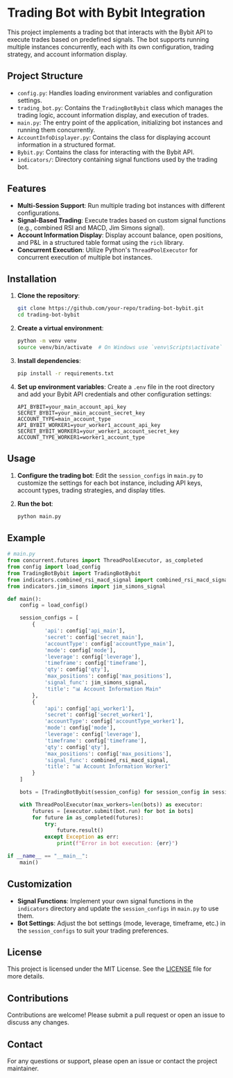 # Trading Bot with Bybit Integration

This project implements a trading bot that interacts with the Bybit API to execute trades based on predefined signals. The bot supports running multiple instances concurrently, each with its own configuration, trading strategy, and account information display.

## Project Structure

- `config.py`: Handles loading environment variables and configuration settings.
- `trading_bot.py`: Contains the `TradingBotBybit` class which manages the trading logic, account information display, and execution of trades.
- `main.py`: The entry point of the application, initializing bot instances and running them concurrently.
- `AccountInfoDisplayer.py`: Contains the class for displaying account information in a structured format.
- `Bybit.py`: Contains the class for interacting with the Bybit API.
- `indicators/`: Directory containing signal functions used by the trading bot.

## Features

- **Multi-Session Support**: Run multiple trading bot instances with different configurations.
- **Signal-Based Trading**: Execute trades based on custom signal functions (e.g., combined RSI and MACD, Jim Simons signal).
- **Account Information Display**: Display account balance, open positions, and P&L in a structured table format using the `rich` library.
- **Concurrent Execution**: Utilize Python's `ThreadPoolExecutor` for concurrent execution of multiple bot instances.

## Installation

1. **Clone the repository**:
   ```bash
   git clone https://github.com/your-repo/trading-bot-bybit.git
   cd trading-bot-bybit
   ```

2. **Create a virtual environment**:
   ```bash
   python -m venv venv
   source venv/bin/activate  # On Windows use `venv\Scripts\activate`
   ```

3. **Install dependencies**:
   ```bash
   pip install -r requirements.txt
   ```

4. **Set up environment variables**:
   Create a `.env` file in the root directory and add your Bybit API credentials and other configuration settings:
   ```env
   API_BYBIT=your_main_account_api_key
   SECRET_BYBIT=your_main_account_secret_key
   ACCOUNT_TYPE=main_account_type
   API_BYBIT_WORKER1=your_worker1_account_api_key
   SECRET_BYBIT_WORKER1=your_worker1_account_secret_key
   ACCOUNT_TYPE_WORKER1=worker1_account_type
   ```

## Usage

1. **Configure the trading bot**:
   Edit the `session_configs` in `main.py` to customize the settings for each bot instance, including API keys, account types, trading strategies, and display titles.

2. **Run the bot**:
   ```bash
   python main.py
   ```

## Example

```python
# main.py
from concurrent.futures import ThreadPoolExecutor, as_completed
from config import load_config
from TradingBotBybit import TradingBotBybit
from indicators.combined_rsi_macd_signal import combined_rsi_macd_signal
from indicators.jim_simons import jim_simons_signal

def main():
    config = load_config()

    session_configs = [
        {
            'api': config['api_main'],
            'secret': config['secret_main'],
            'accountType': config['accountType_main'],
            'mode': config['mode'],
            'leverage': config['leverage'],
            'timeframe': config['timeframe'],
            'qty': config['qty'],
            'max_positions': config['max_positions'],
            'signal_func': jim_simons_signal,
            'title': "📊 Account Information Main"
        },
        {
            'api': config['api_worker1'],
            'secret': config['secret_worker1'],
            'accountType': config['accountType_worker1'],
            'mode': config['mode'],
            'leverage': config['leverage'],
            'timeframe': config['timeframe'],
            'qty': config['qty'],
            'max_positions': config['max_positions'],
            'signal_func': combined_rsi_macd_signal,
            'title': "📊 Account Information Worker1"
        }
    ]

    bots = [TradingBotBybit(session_config) for session_config in session_configs]

    with ThreadPoolExecutor(max_workers=len(bots)) as executor:
        futures = [executor.submit(bot.run) for bot in bots]
        for future in as_completed(futures):
            try:
                future.result()
            except Exception as err:
                print(f"Error in bot execution: {err}")

if __name__ == "__main__":
    main()
```

## Customization

- **Signal Functions**: Implement your own signal functions in the `indicators` directory and update the `session_configs` in `main.py` to use them.
- **Bot Settings**: Adjust the bot settings (mode, leverage, timeframe, etc.) in the `session_configs` to suit your trading preferences.

## License

This project is licensed under the MIT License. See the [LICENSE](LICENSE) file for more details.

## Contributions

Contributions are welcome! Please submit a pull request or open an issue to discuss any changes.

## Contact

For any questions or support, please open an issue or contact the project maintainer.

